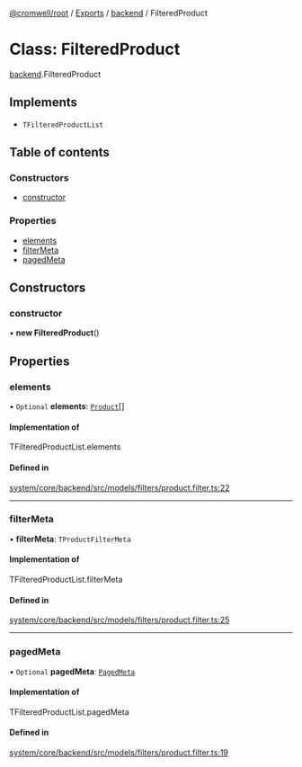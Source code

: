 [@cromwell/root](../README.md) / [Exports](../modules.md) / [backend](../modules/backend.md) / FilteredProduct

# Class: FilteredProduct

[backend](../modules/backend.md).FilteredProduct

## Implements

- `TFilteredProductList`

## Table of contents

### Constructors

- [constructor](#constructor)

### Properties

- [elements](#elements)
- [filterMeta](#filtermeta)
- [pagedMeta](#pagedmeta)

## Constructors

### constructor

• **new FilteredProduct**()

## Properties

### elements

• `Optional` **elements**: [`Product`](./backend.Product.md)[]

#### Implementation of

TFilteredProductList.elements

#### Defined in

[system/core/backend/src/models/filters/product.filter.ts:22](https://github.com/CromwellCMS/Cromwell/blob/master/system/core/backend/src/models/filters/product.filter.ts#L22)

___

### filterMeta

• **filterMeta**: `TProductFilterMeta`

#### Implementation of

TFilteredProductList.filterMeta

#### Defined in

[system/core/backend/src/models/filters/product.filter.ts:25](https://github.com/CromwellCMS/Cromwell/blob/master/system/core/backend/src/models/filters/product.filter.ts#L25)

___

### pagedMeta

• `Optional` **pagedMeta**: [`PagedMeta`](./backend.PagedMeta.md)

#### Implementation of

TFilteredProductList.pagedMeta

#### Defined in

[system/core/backend/src/models/filters/product.filter.ts:19](https://github.com/CromwellCMS/Cromwell/blob/master/system/core/backend/src/models/filters/product.filter.ts#L19)
